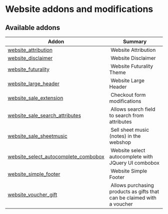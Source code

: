 Website addons and modifications
================================

[//]: # (addons)

Available addons
----------------
**Addon** | **Summary**
--- | ---
[website_attribution](website_attribution/) | Website Attribution
[website_disclaimer](website_disclaimer/) | Website Disclaimer
[website_futurality](website_futurality/) | Website Futurality Theme
[website_large_header](website_large_header/) | Website Large Header
[website_sale_extension](website_sale_extension/) | Checkout form modifications
[website_sale_search_attributes](website_sale_search_attributes/) | Allows search field to search from attributes
[website_sale_sheetmusic](website_sale_sheetmusic/) | Sell sheet music (notes) in the webshop
[website_select_autocomplete_combobox](website_select_autocomplete_combobox/) | Website select autocomplete with JQuery UI combobox
[website_simple_footer](website_simple_footer/) | Website Simple Footer
[website_voucher_gift](website_voucher_gift/) | Allows purchasing products as gifts that can be claimed with a voucher
